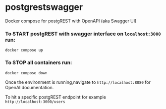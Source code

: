 # postgrestswagger
Docker compose for postgREST with OpenAPI (aka Swagger UI)

### To START postgREST with swagger interface on `localhost:3000` run:

`docker compose up`

### To STOP all containers run:

`docker compose down`

Once the environment is running,navigate to `http://localhost:8080` for OpenAI documentation.



To hit a specific postgREST endpoint for example `http://localhost:3000/users`